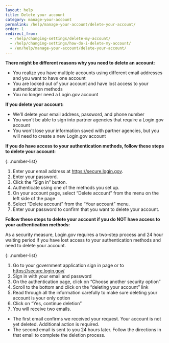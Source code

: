 ```yaml
---
layout: help
title: Delete your account
category: manage-your-account
permalink: /help/manage-your-account/delete-your-account/
order: 1
redirect_from:
  - /help/changing-settings/delete-my-account/
  - /help/changing-settings/how-do-i-delete-my-account/
  - /en/help/manage-your-account/delete-your-account/
---
```

 **There might be different reasons why you need to delete an account:**

* You realize you have multiple accounts using different email addresses and you want to have one account
* You are locked out of your account and have lost access to your authentication methods
* You no longer need a Login.gov account

**If you delete your account:**

* We'll delete your email address, password, and phone number
* You won't be able to sign into partner agencies that require a Login.gov account
* You won't lose your information saved with partner agencies, but you will need to create a new Login.gov account

**If you do have access to your authentication methods, follow these steps to delete your account:**

{: .number-list}
1. Enter your email address at <https://secure.login.gov>.
2. Enter your password.
3. Click the “Sign in” button.
4. Authenticate using one of the methods you set up.
5. On your account page, select “Delete account” from the menu on the left side of the page
6. Select “Delete account” from the “Your account” menu.
7. Enter your password to confirm that you want to delete your account.

**Follow these steps to delete your account if you do NOT have access to your authentication methods:**

As a security measure, Login.gov requires a two-step process and 24 hour waiting period if you have lost access to your authentication methods and need to delete your account.

{: .number-list}
1. Go to your government application sign in page or to <https://secure.login.gov/>
2. Sign in with your email and password
3. On the authentication page, click on “Choose another security option”
4. Scroll to the bottom and click on the “deleting your account” link
5. Read through all the information carefully to make sure deleting your account is your only option
6. Click on “Yes, continue deletion”
7. You will receive two emails.
* The first email confirms we received your request. Your account is not yet deleted. Additional action is required.
* The second email is sent to you 24 hours later. Follow the directions in that email to complete the deletion process.

